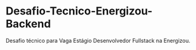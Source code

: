 # Desafio-Tecnico-Energizou-Backend
Desafio técnico para Vaga Estágio Desenvolvedor Fullstack na Energizou.
